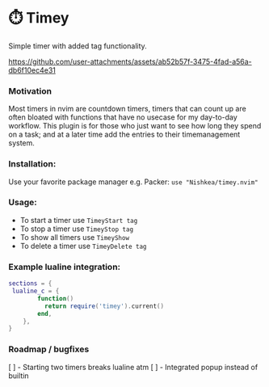 # ⏱️ Timey
Simple timer with added tag functionality.



https://github.com/user-attachments/assets/ab52b57f-3475-4fad-a56a-db6f10ec4e31



### Motivation
Most timers in nvim are countdown timers, timers that can count up are often bloated with functions that have no usecase for my day-to-day workflow. This plugin is for those who just want to see how long they spend on a task; and at a later time add the entries to their timemanagement system.

### Installation:
Use your favorite package manager e.g. Packer:
`use "Nishkea/timey.nvim"`

### Usage:

- To start a timer use `TimeyStart tag` 
- To stop a timer use `TimeyStop tag`
- To show all timers use `TimeyShow`
- To delete a timer use `TimeyDelete tag`


### Example lualine integration:

```lua
sections = {
 lualine_c = {
        function()
          return require('timey').current()
        end,
    },
}
```

### Roadmap / bugfixes
[ ] - Starting two timers breaks lualine atm
[ ] - Integrated popup instead of builtin
